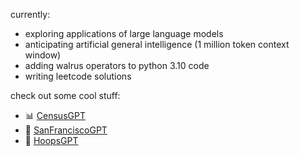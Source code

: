 <!-- [![Veer's GitHub Header](./assets/new-header.png)](https://veerbia.github.io) -->
currently:
- exploring applications of large language models 
- anticipating artificial general intelligence (1 million token context window)
- adding walrus operators to python 3.10 code 
- writing leetcode solutions

check out some cool stuff:
- 📊 [CensusGPT](https://censusgpt.com/)
- 🌉 [SanFranciscoGPT](https://sanfranciscogpt.com/)
- 🏀 [HoopsGPT](https://hoopsgpt.ai/)

